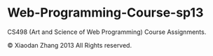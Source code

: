Web-Programming-Course-sp13
===========================

CS498 (Art and Science of Web Programming) Course Assignments.

© Xiaodan Zhang 2013 All Rights reserved.
